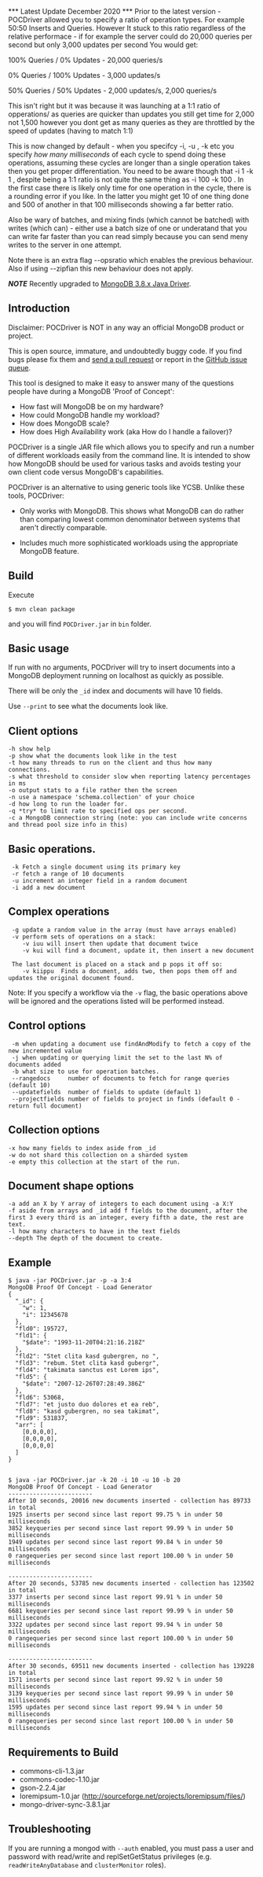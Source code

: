 *** Latest Update December 2020 ***
Prior to the latest version - POCDriver allowed you to specify a ratio of operation types. For example 50:50 Inserts and Queries. However It stuck to this ratio regardless of the relative performace - if for example the server could do 20,000 queries per second but only 3,000 updates per second You would get:

100% Queries / 0% Updates - 20,000 queries/s

0% Queries / 100% Updates - 3,000 updates/s

50% Queries / 50% Updates -   2,000 updates/s, 2,000 queries/s

This isn't right but it was because it was launching at a 1:1 ratio of opperations/  as queries are quicker than updates you still get time for 2,000 not 1,500 however you dont get as many queries as they are throttled by the speed of updates (having to match 1:1)

This is now changed by default - when you specifcy -i, -u , -k etc you specify _how many milliseconds_ of each cycle to spend doing these operations, assuming these cycles are longer than a single operation takes then you get proper differentiation. You need to be aware though that -i 1 -k 1 , despite being a 1:1 ratio is not quite the same thing as -i 100 -k 100 . In the first case there is likely only time for one operation in the cycle, there is a rounding error if you like. In the latter you might get 10 of one thing done and 500 of another in that 100 milliseconds showing a far better ratio.

Also be wary of batches, and mixing finds (which cannot be batched) with writes (which can) - either use a batch size of one or underatand that you can write far faster than you can read simply because you can send meny writes to the server in one attempt.

Note there is an extra flag --opsratio which enables the previous behaviour. Also if using --zipfian this new behaviour does not apply.

***NOTE***
Recently upgraded to [MongoDB 3.8.x Java Driver](http://mongodb.github.io/mongo-java-driver/3.8/).

Introduction
------------
Disclaimer: POCDriver is NOT in any way an official MongoDB product or project.

This is open source, immature, and undoubtedly buggy code. If you find bugs please fix them and [send a pull request](https://github.com/johnlpage/POCDriver/pulls) or report in the [GitHub issue queue](https://github.com/johnlpage/POCDriver/issues).

This tool is designed to make it easy to answer many of the questions people have during a MongoDB 'Proof of Concept':

* How fast will MongoDB be on my hardware?
* How could MongoDB handle my workload?
* How does MongoDB scale?
* How does High Availability work (aka How do I handle a failover)?

POCDriver is a single JAR file which allows you to specify and run a number of different workloads easily from the command line. It is intended to show how MongoDB should be used for various tasks and avoids testing your own client code versus MongoDB's capabilities.

POCDriver is an alternative to using generic tools like YCSB. Unlike these tools, POCDriver:

  * Only works with MongoDB. This shows what MongoDB can do rather than comparing lowest common denominator between systems that aren't directly comparable.

  * Includes much more sophisticated workloads using the appropriate MongoDB feature.

Build
-----

Execute

```
$ mvn clean package
```

and you will find `POCDriver.jar` in `bin` folder.



Basic usage
-----------

If run with no arguments, POCDriver will try to insert documents into a MongoDB deployment running on localhost as quickly as possible.

There will be only the `_id` index and documents will have 10 fields.

Use `--print` to see what the documents look like.

Client options
-------------
```
-h show help
-p show what the documents look like in the test
-t how many threads to run on the client and thus how many connections.
-s what threshold to consider slow when reporting latency percentages in ms
-o output stats to a file rather then the screen
-n use a namespace 'schema.collection' of your choice
-d how long to run the loader for.
-q *try* to limit rate to specified ops per second.
-c a MongoDB connection string (note: you can include write concerns and thread pool size info in this)
```


Basic operations.
-----------------
```
 -k Fetch a single document using its primary key
 -r fetch a range of 10 documents
 -u increment an integer field in a random document
 -i add a new document
```

Complex operations
------------------
```
 -g update a random value in the array (must have arrays enabled)
 -v perform sets of operations on a stack:
    -v iuu will insert then update that document twice
    -v kui will find a document, update it, then insert a new document
 
 The last document is placed on a stack and p pops it off so:
    -v kiippu  Finds a document, adds two, then pops them off and updates the original document found.
```

 Note: If you specify a workflow via the `-v` flag, the basic operations above will be ignored and the operations listed will be performed instead.

Control options
---------------
```
 -m when updating a document use findAndModify to fetch a copy of the new incremented value
 -j when updating or querying limit the set to the last N% of documents added
 -b what size to use for operation batches.
 --rangedocs     number of documents to fetch for range queries (default 10)
 --updatefields  number of fields to update (default 1)
 --projectfields number of fields to project in finds (default 0 - return full document)
```
Collection options
-------------------
```
-x how many fields to index aside from _id
-w do not shard this collection on a sharded system
-e empty this collection at the start of the run.
```
Document shape options
--------------------
```
-a add an X by Y array of integers to each document using -a X:Y
-f aside from arrays and _id add f fields to the document, after the first 3 every third is an integer, every fifth a date, the rest are text.
-l how many characters to have in the text fields
--depth The depth of the document to create.
```

Example
-------

```
$ java -jar POCDriver.jar -p -a 3:4
MongoDB Proof Of Concept - Load Generator
{
  "_id": {
    "w": 1,
    "i": 12345678
  },
  "fld0": 195727,
  "fld1": {
    "$date": "1993-11-20T04:21:16.218Z"
  },
  "fld2": "Stet clita kasd gubergren, no ",
  "fld3": "rebum. Stet clita kasd gubergr",
  "fld4": "takimata sanctus est Lorem ips",
  "fld5": {
    "$date": "2007-12-26T07:28:49.386Z"
  },
  "fld6": 53068,
  "fld7": "et justo duo dolores et ea reb",
  "fld8": "kasd gubergren, no sea takimat",
  "fld9": 531837,
  "arr": [
    [0,0,0,0],
    [0,0,0,0],
    [0,0,0,0]
  ]
}


$ java -jar POCDriver.jar -k 20 -i 10 -u 10 -b 20
MongoDB Proof Of Concept - Load Generator
------------------------
After 10 seconds, 20016 new documents inserted - collection has 89733 in total
1925 inserts per second since last report 99.75 % in under 50 milliseconds
3852 keyqueries per second since last report 99.99 % in under 50 milliseconds
1949 updates per second since last report 99.84 % in under 50 milliseconds
0 rangequeries per second since last report 100.00 % in under 50 milliseconds

------------------------
After 20 seconds, 53785 new documents inserted - collection has 123502 in total
3377 inserts per second since last report 99.91 % in under 50 milliseconds
6681 keyqueries per second since last report 99.99 % in under 50 milliseconds
3322 updates per second since last report 99.94 % in under 50 milliseconds
0 rangequeries per second since last report 100.00 % in under 50 milliseconds

------------------------
After 30 seconds, 69511 new documents inserted - collection has 139228 in total
1571 inserts per second since last report 99.92 % in under 50 milliseconds
3139 keyqueries per second since last report 99.99 % in under 50 milliseconds
1595 updates per second since last report 99.94 % in under 50 milliseconds
0 rangequeries per second since last report 100.00 % in under 50 milliseconds

```


Requirements to Build
---------------------

  * commons-cli-1.3.jar
  * commons-codec-1.10.jar
  * gson-2.2.4.jar
  * loremipsum-1.0.jar (http://sourceforge.net/projects/loremipsum/files/)
  * mongo-driver-sync-3.8.1.jar


Troubleshooting
---------------

If you are running a mongod with `--auth` enabled, you must pass a user and password with read/write and replSetGetStatus privileges (e.g. `readWriteAnyDatabase` and `clusterMonitor` roles).
